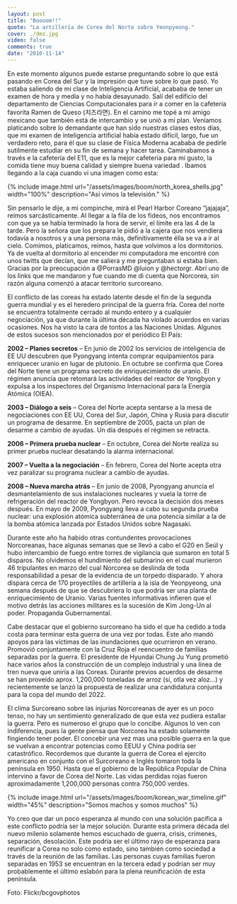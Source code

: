 ```yaml
---
layout: post
title: "Boooom!!"
quote: "La artillería de Corea del Norte sobre Yeonpyeong."
cover: ./dmz.jpg
video: false
comments: true
date: "2010-11-14"
---
```


En este momento algunos puede estarse preguntando sobre lo que está pasando en Corea del Sur y la impresión que tuve sobre lo que pasó.
Yo estaba saliendo de mi clase de Inteligencia Artificial, acababa de tener un examen de hora y media y no había desayunado.
Salí del edificio del departamento de Ciencias Computacionales para ir a comer en la cafetería favorita Ramen de Queso (치즈라면).
En el camino me topé a mi amigo mexicano que también está de intercambio y se unió a mi plan. Veníamos platicando sobre lo demandante
que han sido nuestras clases estos días, que mi examen de inteligencia artificial había estado difícil, largo, fue un verdadero reto,
para él que su clase de Física Moderna acababa de pedirle sutilmente estudiar en su fin de semana y hacer tarea. Caminabamos a través
e la cafetería del E11, que es la mejor cafetería para mi gusto, la comida tiene muy buena calidad y siempre buena variedad .
Ibamos llegando a la caja cuando vi una imagen como esta:


{% include image.html url="/assets/images/boom/north_korea_shells.jpg" width="100%" description="Así vimos la televisión." %}


Sin pensarlo le dije, a mi compinche, mirá el Pearl Harbor Coreano “jajajaja”, reímos sarcásticamente. Al llegar a la fila de los fideos,
nos encontramos con que ya se había terminado la hora de servir, el límite era las 4 de la tarde. Pero la señora que los prepara le pidió
a la cajera que nos vendiera todavía a nosotros y a una persona más, definitivamente élla se va a ir al cielo. Comimos, platicamos, reímos,
hasta que volvimos a los dormitorios.
Ya de vuelta al dormitorio al encender mi computadora me encontré con unos twitts que decían, que me saliera y me preguntaban si estaba bien.
Gracias por la preocupación a  @PorrasMD @luion y @hectorgr. Abrí uno de los links que me mandaron y fue cuando me di cuenta que Norcorea,
sin razón alguna comenzó a atacar territorio surcoreano.

El conflicto de las coreas ha estado latente desde el fin de la segunda guerra mundial y es el heredero principal de la guerra fría.
Corea del norte se encuentra totalmente cerrado al mundo entero y a cualquier negociación, ya que durante la última década ha violado
acuerdos en varias ocasiones. Nos ha visto la cara de tontos a las Naciones Unidas. Algunos de estos sucesos son mencionados por el periódico El País:

<strong>2002 – Planes secretos</strong> – En junio de 2002 los servicios de inteligencia de EE UU descubren que Pyongyang intenta comprar equipamientos para
enriquecer uranio en lugar de plutonio. En octubre se confirma que Corea del Norte tiene un programa secreto de enriquecimiento de uranio.
El régimen anuncia que retomará las actividades del reactor de Yongbyon y expulsa a los inspectores del Organismo Internacional para la Energía Atómica (OIEA).

<strong>2003 – Diálogo a seis</strong> – Corea del Norte acepta sentarse a la mesa de negociaciones con EE UU, Corea del Sur, Japón, China y Rusia para
discutir un programa de desarme. En septiembre de 2005, pacta un plan de desarme a cambio de ayudas. Un día después el régimen se retracta.

<strong>2006 – Primera prueba nuclear</strong> – En octubre, Corea del Norte realiza su primer prueba nuclear desatando la alarma internacional.

<strong>2007 – Vuelta a la negociación</strong> – En febrero, Corea del Norte acepta otra vez paralizar su programa nuclear a cambio de ayudas.

<strong>2008 – Nueva marcha atrás</strong> – En junio de 2008, Pyongyang anuncia el desmantelamiento de sus instalaciones nucleares y vuela la
torre de refrigeración del reactor de Yongbyon. Pero revoca la decisión dos meses después. En mayo de 2009, Pyongyang lleva a
cabo su segunda prueba nuclear: una explosión atómica subterránea de una potencia similar a la de la bomba atómica lanzada por
Estados Unidos sobre Nagasaki.

Durante este año ha habido otras contundentes provocaciones Norcoreanas, hace algunas semanas que se llevó a cabo el G20 en Seúl
y hubo intercambio de fuego entre torres de vigilancia que sumaron en total 5 disparos. No olvidemos el hundimiento del submarino
en el cual murieron 46 tripulantes en marzo del cual Norcorea se deslinda de toda responsabilidad a pesar de la evidencia de un
torpedo disparado. Y ahora  dispara cerca de 170 proyectiles de artillería a la isla de Yeonpyeong, una semana después de que se
descubriera lo que podría ser una planta de enriquecimiento de Uranio. Varias fuentes informativas infieren que el motivo detrás
las acciones militares es la sucesión de Kim Jong-Un al poder. Propaganda Gubernamental.

Cabe destacar que el gobierno surcoreano ha sido el que ha cedido a toda costa para terminar esta guerra de una vez por todas.
Este año mandó apoyos para las víctimas de las inundaciones que ocurrieron en verano. Promovió conjuntamente con la Cruz Roja el
reencuentro de familias separadas por la guerra. El presidente de Hyundai Chung Ju Yung prometió hace varios años la construcción
de un complejo industrial y una línea de tren nueva que uniría a las Coreas. Durante previos acuerdos de desarme se han proveído
aprox. 1,200,000 toneladas de arroz (sí, otla vez aloz…) y recientemente se lanzó la propuesta de realizar una candidatura
conjunta para la copa del mundo del 2022.

El clima Surcoreano sobre las injurias Norcoreanas de ayer es un poco tenso, no hay un sentimiento generalizado de que esta vez
pudiera estallar la guerra. Pero es numeroso el grupo que lo concibe. Algunos lo ven con indiferencia, pues la gente piensa que
Norcorea ha estado solamente fingiendo tener poder. El concebir una vez mas una posible guerra en la que se vuelvan a encontrar
potencias como EEUU y China podría ser catastrófico. Recordemos que durante la guerra de Corea el ejercito americano en conjunto
con el Surcoreano e Inglés tomaron toda la península en 1950. Hasta que el gobierno de la República Popular de China  intervino
a favor de Corea del Norte. Las vidas perdidas rojas fueron aproximadamente 1,200,000 personas contra 750,000 verdes.



{% include image.html url="/assets/images/boom/korean_war_timeline.gif" width="45%" description="Somos machos y somos muchos"  %}


Yo creo que dar un poco esperanza al mundo con una solución pacífica a este conflicto podría ser la mejor solución. Durante esta
primera década del nuevo milenio solamente hemos escuchado de guerra, crisis, crímenes, separación, desolación. Este podría ser el
último rayo de esperanza para reunificar a Corea no solo como  estado, sino también como sociedad a través de la reunión de las
familias. Las personas cuyas familias fueron separadas en 1953 se encuentran en la tercera edad y podrían ser muy probablemente
el último eslabón para la plena reunificación de esta península.


Foto: Flickr/bcgovphotos
